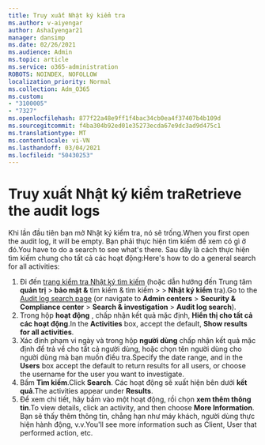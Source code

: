 ```yaml
---
title: Truy xuất Nhật ký kiểm tra
ms.author: v-aiyengar
author: AshaIyengar21
manager: dansimp
ms.date: 02/26/2021
ms.audience: Admin
ms.topic: article
ms.service: o365-administration
ROBOTS: NOINDEX, NOFOLLOW
localization_priority: Normal
ms.collection: Adm_O365
ms.custom:
- "3100005"
- "7327"
ms.openlocfilehash: 877f22a48e9ff1f4bac34cb0ea4f37407b4b109d
ms.sourcegitcommit: f4ba304b92ed01e35273ecda67e9dc3ad9d475c1
ms.translationtype: MT
ms.contentlocale: vi-VN
ms.lasthandoff: 03/04/2021
ms.locfileid: "50430253"
---
```

# <a name="retrieve-the-audit-logs"></a><span data-ttu-id="692a1-102">Truy xuất Nhật ký kiểm tra</span><span class="sxs-lookup"><span data-stu-id="692a1-102">Retrieve the audit logs</span></span>

<span data-ttu-id="692a1-103">Khi lần đầu tiên bạn mở Nhật ký kiểm tra, nó sẽ trống.</span><span class="sxs-lookup"><span data-stu-id="692a1-103">When you first open the audit log, it will be empty.</span></span> <span data-ttu-id="692a1-104">Bạn phải thực hiện tìm kiếm để xem có gì ở đó.</span><span class="sxs-lookup"><span data-stu-id="692a1-104">You have to do a search to see what's there.</span></span> <span data-ttu-id="692a1-105">Sau đây là cách thực hiện tìm kiếm chung cho tất cả các hoạt động:</span><span class="sxs-lookup"><span data-stu-id="692a1-105">Here's how to do a general search for all activities:</span></span>

1. <span data-ttu-id="692a1-106">Đi đến [trang kiểm tra Nhật ký tìm kiếm](https://protection.office.com/#/unifiedauditlog) (hoặc dẫn hướng đến Trung tâm **quản trị**  >  **bảo mật &** tìm kiếm & tìm kiếm  >    >  **Nhật ký kiểm** tra).</span><span class="sxs-lookup"><span data-stu-id="692a1-106">Go to the [Audit log search page](https://protection.office.com/#/unifiedauditlog) (or navigate to  **Admin centers** > **Security & Compliance center** > **Search & investigation** > **Audit log search**).</span></span>
1. <span data-ttu-id="692a1-107">Trong hộp **hoạt động** , chấp nhận kết quả mặc định, **Hiển thị cho tất cả các hoạt động**.</span><span class="sxs-lookup"><span data-stu-id="692a1-107">In the **Activities** box, accept the default, **Show results for all activities**.</span></span>
1. <span data-ttu-id="692a1-108">Xác định phạm vi ngày và trong hộp **người dùng** chấp nhận kết quả mặc định để trả về cho tất cả người dùng, hoặc chọn tên người dùng cho người dùng mà bạn muốn điều tra.</span><span class="sxs-lookup"><span data-stu-id="692a1-108">Specify the date range, and in the **Users** box accept the default to return results for all users, or choose the username for the user you want to investigate.</span></span>
1. <span data-ttu-id="692a1-109">Bấm **Tìm kiếm**.</span><span class="sxs-lookup"><span data-stu-id="692a1-109">Click **Search**.</span></span> <span data-ttu-id="692a1-110">Các hoạt động sẽ xuất hiện bên dưới **kết quả**.</span><span class="sxs-lookup"><span data-stu-id="692a1-110">The activities appear under **Results**.</span></span>
1. <span data-ttu-id="692a1-111">Để xem chi tiết, hãy bấm vào một hoạt động, rồi chọn **xem thêm thông tin**.</span><span class="sxs-lookup"><span data-stu-id="692a1-111">To view details, click an activity, and then choose **More Information**.</span></span> <span data-ttu-id="692a1-112">Bạn sẽ thấy thêm thông tin, chẳng hạn như máy khách, người dùng thực hiện hành động, v.v.</span><span class="sxs-lookup"><span data-stu-id="692a1-112">You'll see more information such as Client, User that performed action, etc.</span></span>
